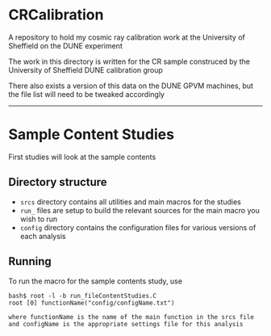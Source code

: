 # CRCalibration
A repository to hold my cosmic ray calibration work at the University of Sheffield on the DUNE experiment

The work in this directory is written for the CR sample construced by the University of Sheffield DUNE calibration group

There also exists a version of this data on the DUNE GPVM machines, but the file list will need to be tweaked accordingly

---------------------------------------------------------------------------------------------------------

# Sample Content Studies
First studies will look at the sample contents 

## Directory structure
- `srcs` directory contains all utilities and main macros for the studies
- `run_` files are setup to build the relevant sources for the main macro you wish to run
- `config` directory contains the configuration files for various versions of each analysis 

## Running
To run the macro for the sample contents study, use

    bash$ root -l -b run_fileContentStudies.C
    root [0] functionName("config/configName.txt")

    where functionName is the name of the main function in the srcs file
    and configName is the appropriate settings file for this analysis 

